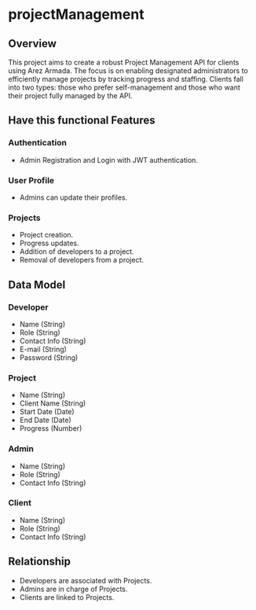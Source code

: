 # projectManagement
## Overview
This project aims to create a robust Project Management API for clients using Arez Armada. The focus is on enabling designated administrators to efficiently manage projects by tracking progress and staffing. Clients fall into two types: those who prefer self-management and those who want their project fully managed by the API.

## Have this functional Features
### Authentication
- Admin Registration and Login with JWT authentication.

### User Profile
- Admins can update their profiles.

### Projects
- Project creation.
- Progress updates.
- Addition of developers to a project.
- Removal of developers from a project.

## Data Model
### Developer
- Name (String)
- Role (String)
- Contact Info (String)
- E-mail (String)
- Password (String)

### Project
- Name (String)
- Client Name (String)
- Start Date (Date)
- End Date (Date)
- Progress (Number)

### Admin
- Name (String)
- Role (String)
- Contact Info (String)

### Client
- Name (String)
- Role (String)
- Contact Info (String)

## Relationship
- Developers are associated with Projects.
- Admins are in charge of Projects.
- Clients are linked to Projects.
